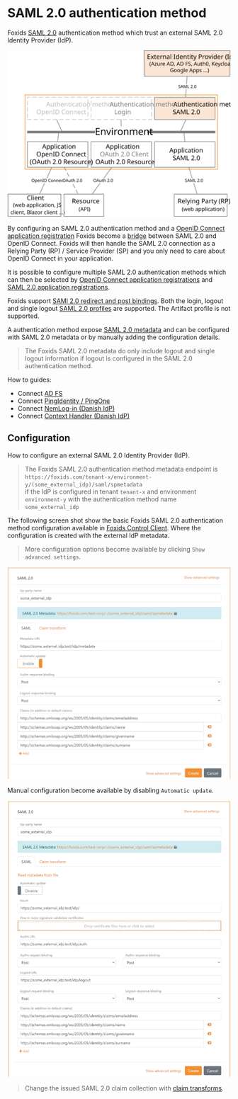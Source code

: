 # SAML 2.0 authentication method

Foxids [SAML 2.0](https://docs.oasis-open.org/security/saml/v2.0/saml-core-2.0-os.pdf) authentication method which trust an external SAML 2.0 Identity Provider (IdP).

![Foxids SAML 2.0 authentication method](images/connections-auth-method-saml.svg)

By configuring an SAML 2.0 authentication method and a [OpenID Connect application registration](app-reg-oidc.md) Foxids become a [bridge](bridge.md) between SAML 2.0 and OpenID Connect. 
Foxids will then handle the SAML 2.0 connection as a Relying Party (RP) / Service Provider (SP) and you only need to care about OpenID Connect in your application.

It is possible to configure multiple SAML 2.0 authentication methods which can then be selected by [OpenID Connect application registrations](app-reg-oidc.md) and [SAML 2.0 application registrations](app-reg-saml-2.0.md).

Foxids support [SAMl 2.0 redirect and post bindings](https://docs.oasis-open.org/security/saml/v2.0/saml-bindings-2.0-os.pdf). Both the login, logout and single logout [SAML 2.0 profiles](https://docs.oasis-open.org/security/saml/v2.0/saml-profiles-2.0-os.pdf) are supported. The Artifact profile is not supported.

A authentication method expose [SAML 2.0 metadata](https://docs.oasis-open.org/security/saml/v2.0/saml-metadata-2.0-os.pdf) and can be configured with SAML 2.0 metadata or by manually adding the configuration details.

> The Foxids SAML 2.0 metadata do only include logout and single logout information if logout is configured in the SAML 2.0 authentication method.

How to guides:

- Connect [AD FS](auth-method-howto-saml-2.0-adfs.md)
- Connect [PingIdentity / PingOne](auth-method-howto-saml-2.0-pingone.md)
- Connect [NemLog-in (Danish IdP)](auth-method-howto-saml-2.0-nemlogin.md)
- Connect [Context Handler (Danish IdP)](howto-saml-2.0-context-handler.md#authentication-method---connect-to-context-handler)

## Configuration
How to configure an external SAML 2.0 Identity Provider (IdP).

> The Foxids SAML 2.0 authentication method metadata endpoint is `https://foxids.com/tenant-x/environment-y/(some_external_idp)/saml/spmetadata`  
> if the IdP is configured in tenant `tenant-x` and environment `environment-y` with the authentication method name `some_external_idp`  

The following screen shot show the basic Foxids SAML 2.0 authentication method configuration available in [Foxids Control Client](control.md#foxids-control-client).
Where the configuration is created with the external IdP metadata.

> More configuration options become available by clicking `Show advanced settings`.

![Configure SAML 2.0](images/configure-saml-auth-method.png)


Manual configuration become available by disabling `Automatic update`.

![Manual SAML 2.0 configuration](images/configure-saml-manual-auth-method.png)

> Change the issued SAML 2.0 claim collection with [claim transforms](claim-transform.md).